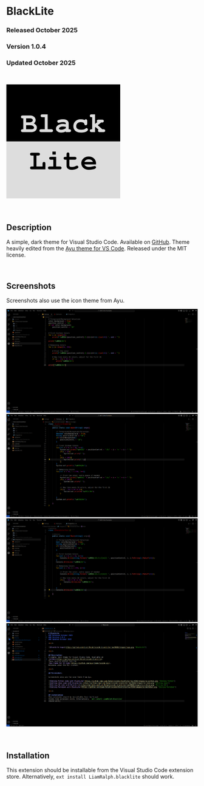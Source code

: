 # BlackLite
### Released October 2025
### Version 1.0.4
### Updated October 2025

<br/>

![BlackLite Logo](https://github.com/Liam-Ralph/blacklite/raw/HEAD/images/logo.png "BlackLite")

<br/>

## Description
A simple, dark theme for Visual Studio Code. Available on
[GitHub](https://github.com/Liam-Ralph/vscode-blacklite).
Theme heavily edited from the
[Ayu theme for VS Code](https://github.com/ayu-theme/vscode-ayu).
Released under the MIT license.

<br/>

## Screenshots

Screenshots also use the icon theme from Ayu.

![Editing Python code with BlackLite](https://github.com/Liam-Ralph/blacklite/raw/HEAD/images/ss-python.png "Editing Python")
![Editing Java code with BlackLite](https://github.com/Liam-Ralph/blacklite/raw/HEAD/images/ss-java.png "Editing Java")
![Editing C# code with BlackLite](https://github.com/Liam-Ralph/blacklite/raw/HEAD/images/ss-csharp.png "Editing C#")
![Editing Markdown with BlackLite](https://github.com/Liam-Ralph/blacklite/raw/HEAD/images/ss-markdown.png "Editing Markdown")

<br/>

## Installation
This extension should be installable from the Visual
Studio Code extension store. Alternatively, `ext install LiamRalph.blacklite`
should work.